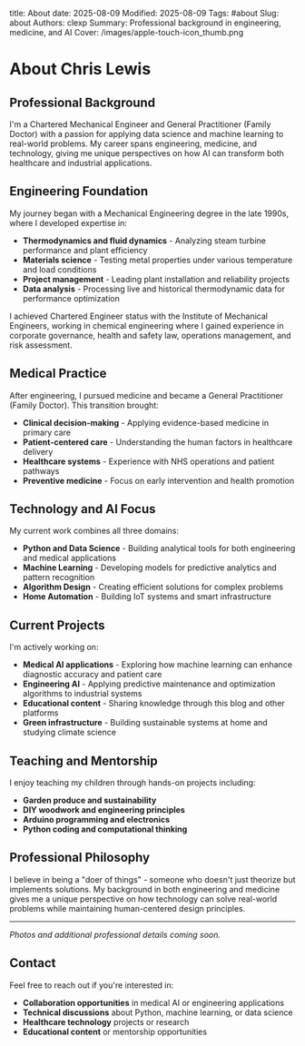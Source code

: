 title: About
date: 2025-08-09
Modified: 2025-08-09
Tags: #about
Slug: about
Authors: clexp
Summary: Professional background in engineering, medicine, and AI
Cover: /images/apple-touch-icon_thumb.png

# About Chris Lewis

## Professional Background

I'm a Chartered Mechanical Engineer and General Practitioner (Family Doctor) with a passion for applying data science and machine learning to real-world problems. My career spans engineering, medicine, and technology, giving me unique perspectives on how AI can transform both healthcare and industrial applications.

## Engineering Foundation

My journey began with a Mechanical Engineering degree in the late 1990s, where I developed expertise in:
- **Thermodynamics and fluid dynamics** - Analyzing steam turbine performance and plant efficiency
- **Materials science** - Testing metal properties under various temperature and load conditions
- **Project management** - Leading plant installation and reliability projects
- **Data analysis** - Processing live and historical thermodynamic data for performance optimization

I achieved Chartered Engineer status with the Institute of Mechanical Engineers, working in chemical engineering where I gained experience in corporate governance, health and safety law, operations management, and risk assessment.

## Medical Practice

After engineering, I pursued medicine and became a General Practitioner (Family Doctor). This transition brought:
- **Clinical decision-making** - Applying evidence-based medicine in primary care
- **Patient-centered care** - Understanding the human factors in healthcare delivery
- **Healthcare systems** - Experience with NHS operations and patient pathways
- **Preventive medicine** - Focus on early intervention and health promotion

## Technology and AI Focus

My current work combines all three domains:
- **Python and Data Science** - Building analytical tools for both engineering and medical applications
- **Machine Learning** - Developing models for predictive analytics and pattern recognition
- **Algorithm Design** - Creating efficient solutions for complex problems
- **Home Automation** - Building IoT systems and smart infrastructure

## Current Projects

I'm actively working on:
- **Medical AI applications** - Exploring how machine learning can enhance diagnostic accuracy and patient care
- **Engineering AI** - Applying predictive maintenance and optimization algorithms to industrial systems
- **Educational content** - Sharing knowledge through this blog and other platforms
- **Green infrastructure** - Building sustainable systems at home and studying climate science

## Teaching and Mentorship

I enjoy teaching my children through hands-on projects including:
- **Garden produce and sustainability**
- **DIY woodwork and engineering principles**
- **Arduino programming and electronics**
- **Python coding and computational thinking**

## Professional Philosophy

I believe in being a "doer of things" - someone who doesn't just theorize but implements solutions. My background in both engineering and medicine gives me a unique perspective on how technology can solve real-world problems while maintaining human-centered design principles.

---

*Photos and additional professional details coming soon.*

## Contact

Feel free to reach out if you're interested in:
- **Collaboration opportunities** in medical AI or engineering applications
- **Technical discussions** about Python, machine learning, or data science
- **Healthcare technology** projects or research
- **Educational content** or mentorship opportunities 